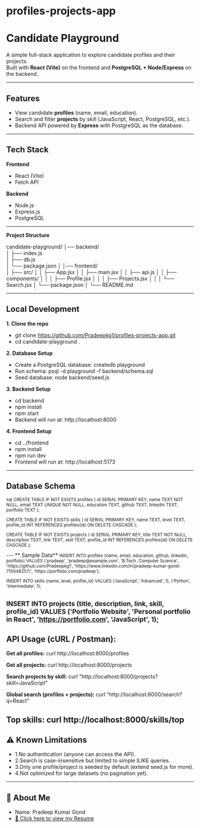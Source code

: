# profiles-projects-app
# Candidate Playground

A simple full-stack application to explore candidate profiles and their projects.  
Built with **React (Vite)** on the frontend and **PostgreSQL + Node/Express** on the backend.

---

## Features

- View candidate **profiles** (name, email, education).
- Search and filter **projects** by skill (JavaScript, React, PostgreSQL, etc.).
- Backend API powered by **Express** with PostgreSQL as the database.

---

## Tech Stack

**Frontend**
- React (Vite)
- Fetch API

**Backend**
- Node.js
- Express.js
- PostgreSQL

---
**Project Structure**

 candidate-playground/
   │── backend/              
   │   ├── index.js          
   │   ├── db.js             
   │   └── package.json
   │
   │── frontend/             
   │   ├── src/
   │   │   ├── App.jsx
   │   │   ├── main.jsx
   │   │   ├── api.js
   │   │   ├── components/
   │   │   │   ├── Profile.jsx
   │   │   │   ├── Projects.jsx
   │   │   │   └── Search.jsx
   │   └── package.json
   │
   └── README.md
  
---

## Local Development
**1. Clone the repo**
 - git clone https://github.com/Pradeepkg1/profiles-projects-app.git 
 - cd candidate-playground .
   
**2. Database Setup**
 - Create a PostgreSQL database: createdb playground
 - Run schema: psql -d playground -f backend/schema.sql
 - Seed database: node backend/seed.js 
   
**3. Backend Setup**
 - cd backend
 - npm install
 - npm start
 - Backend will run at: http://localhost:8000 

**4. Frontend Setup**
 - cd ../frontend
 - npm install
 - npm run dev
 - Frontend will run at: http://localhost:5173 
  --- 
## Database Schema
<small>
 sql
 CREATE TABLE IF NOT EXISTS profiles (
    id SERIAL PRIMARY KEY,
    name TEXT NOT NULL,
    email TEXT UNIQUE NOT NULL,
    education TEXT,
    github TEXT,
    linkedin TEXT,
    portfolio TEXT
);

CREATE TABLE IF NOT EXISTS skills (
    id SERIAL PRIMARY KEY,
    name TEXT,
    level TEXT,
    profile_id INT REFERENCES profiles(id) ON DELETE CASCADE
);

CREATE TABLE IF NOT EXISTS projects (
    id SERIAL PRIMARY KEY,
    title TEXT NOT NULL,
    description TEXT,
    link TEXT,
    skill TEXT,
    profile_id INT REFERENCES profiles(id) ON DELETE CASCADE
);

</small>
---
** Sample Data**
  <small>
  INSERT INTO profiles (name, email, education, github, linkedin, portfolio)
  VALUES ('pradeep', 'pradeep@example.com', 'B.Tech. Computer Science',
        'https://github.com/Pradeepkg1',
        'https://www.linkedin.com/in/pradeep-kumar-gond-715948257/',
        'https://portfolio.com/pradeep');

  INSERT INTO skills (name, level, profile_id)
  VALUES ('JavaScript', 'Advanced', 1),
       ('Python', 'Intermediate', 1);

  INSERT INTO projects (title, description, link, skill, profile_id)
  VALUES ('Portfolio Website', 'Personal portfolio in React', 'https://portfolio.com', 'JavaScript', 1);
  </small>
   ---


## API Usage (cURL / Postman):

  **Get all profiles:**
    curl http://localhost:8000/profiles

  **Get all projects:**
     curl http://localhost:8000/projects

  **Search projects by skill:**
    curl "http://localhost:8000/projects?skill=JavaScript"

  **Global search (profiles + projects):**
    curl "http://localhost:8000/search?q=React"

  **Top skills:**
    curl http://localhost:8000/skills/top
---


## ⚠️ Known Limitations
  - 1.No authentication (anyone can access the API).
  - 2.Search is case-insensitive but limited to simple ILIKE queries.
  - 3.Only one profile/project is seeded by default (extend seed.js for more).
  - 4.Not optimized for large datasets (no pagination yet).

---

## 👤 About Me
- Name: Pradeep Kumar Gond  
- [📄 Click here to view my Resume](https://drive.google.com/file/d/1sfhnNHpvbUFcGyDE0CsvewxDQzWNYcVE/view?usp=sharing)  



